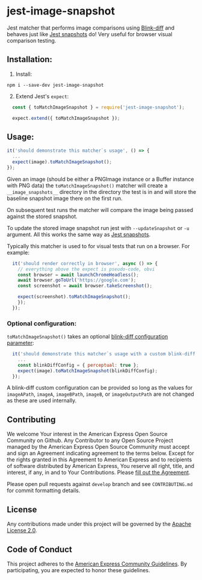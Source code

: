 # jest-image-snapshot

Jest matcher that performs image comparisons using [Blink-diff](https://github.com/yahoo/blink-diff) and behaves just like [Jest snapshots](https://facebook.github.io/jest/docs/snapshot-testing.html) do! Very useful for browser visual comparison testing.

## Installation:
1. Install:
  ```
  npm i --save-dev jest-image-snapshot
  ```
2. Extend Jest's `expect`:
  ```javascript
    const { toMatchImageSnapshot } = require('jest-image-snapshot');

    expect.extend({ toMatchImageSnapshot });
  ```

## Usage:

  ```javascript
  it('should demonstrate this matcher`s usage', () => {
    ...
    expect(image).toMatchImageSnapshot();
  });
```

  Given an image (should be either a PNGImage instance or a Buffer instance with PNG data) the `toMatchImageSnapshot()` matcher will create a `__image_snapshots__` directory in the directory the test is in and will store the baseline snapshot image there on the first run.

  On subsequent test runs the matcher will compare the image being passed against the stored snapshot.

  To update the stored image snapshot run jest with `--updateSnapshot` or `-u` argument. All this works the same way as [Jest snapshots](https://facebook.github.io/jest/docs/snapshot-testing.html).

  Typically this matcher is used to for visual tests that run on a browser. For example:
  ```javascript
    it('should render correctly in browser', async () => {
      // everything above the expect is pseudo-code, obvi
      const browser = await launchChromeHeadless();
      await browser.goToUrl('https://google.com');
      const screenshot = await browser.takeScreenshot();

      expect(screenshot).toMatchImageSnapshot();
      });
    });
  ```

  ### Optional configuration:

  `toMatchImageSnapshot()` takes an optional [blink-diff configuration parameter](http://yahoo.github.io/blink-diff/#object-usage):

  ```javascript
    it('should demonstrate this matcher`s usage with a custom blink-diff config', () => {
      ...
      const blinkDiffConfig = { perceptual: true };
      expect(image).toMatchImageSnapshot(blinkDiffConfig);
    });  
  ```

  A blink-diff custom configuration can be provided so long as the values for `imageAPath`, `imageA`, `imageBPath`, `imageB`, or `imageOutputPath` are not changed as these are used internally.


  ## Contributing
  We welcome Your interest in the American Express Open Source Community on Github.
  Any Contributor to any Open Source Project managed by the American Express Open
  Source Community must accept and sign an Agreement indicating agreement to the
  terms below. Except for the rights granted in this Agreement to American Express
  and to recipients of software distributed by American Express, You reserve all
  right, title, and interest, if any, in and to Your Contributions. Please [fill
  out the Agreement](http://goo.gl/forms/mIHWH1Dcuy).

  Please open pull requests against `develop` branch and see `CONTRIBUTING.md` for commit formatting details.

  ## License
  Any contributions made under this project will be governed by the [Apache License
  2.0](https://github.com/americanexpress/jest-image-snapshot/blob/master/LICENSE.txt).

  ## Code of Conduct
  This project adheres to the [American Express Community Guidelines](https://github.com/americanexpress/jest-image-snapshot/wiki/Code-of-Conduct).
  By participating, you are expected to honor these guidelines.
